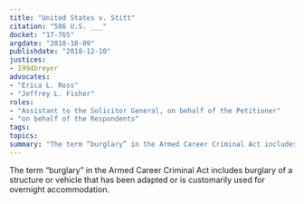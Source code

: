 ```yaml
---
title: "United States v. Stitt"
citation: "586 U.S. ___"
docket: "17-765"
argdate: "2018-10-09"
publishdate: "2018-12-10"
justices:
- 1994breyer
advocates:
- "Erica L. Ross"
- "Jeffrey L. Fisher"
roles:
- "Assistant to the Solicitor General, on behalf of the Petitioner"
- "on behalf of the Respondents"
tags:
topics:
summary: "The term “burglary” in the Armed Career Criminal Act includes burglary of a structure or vehicle that has been adapted or is customarily used for overnight accommodation."
---
```

The term “burglary” in the Armed Career Criminal Act includes burglary of a structure or vehicle that has been adapted or is customarily used for overnight accommodation.